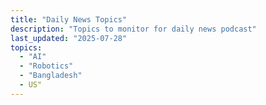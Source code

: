 ```yaml
---
title: "Daily News Topics"
description: "Topics to monitor for daily news podcast"
last_updated: "2025-07-28"
topics:
  - "AI"
  - "Robotics"
  - "Bangladesh"
  - US"
---
```

